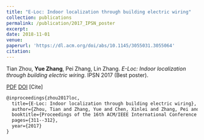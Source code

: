 ```yaml
---
title: "E-Loc: Indoor localization through building electric wiring"
collection: publications
permalink: /publication/2017_IPSN_poster
excerpt: 
date: 2018-11-01
venue: 
paperurl: 'https://dl.acm.org/doi/abs/10.1145/3055031.3055064'
citation: 
---
```

Tian Zhou, **Yue Zhang**, Pei Zhang, Lin Zhang. *E-Loc: Indoor localization through building electric wiring*. IPSN 2017 (Best poster).

[PDF](http://yzthu.github.io/files/2017_ipsn_poster.pdf) [DOI](diolink)
[Cite]
```markdown
@inproceedings{zhou2017loc,
  title={E-Loc: Indoor localization through building electric wiring},
  author={Zhou, Tian and Zhang, Yue and Chen, Xinlei and Zhang, Pei and Zhang, Lin},
  booktitle={Proceedings of the 16th ACM/IEEE International Conference on Information Processing in Sensor Networks},
  pages={311--312},
  year={2017}
}
```